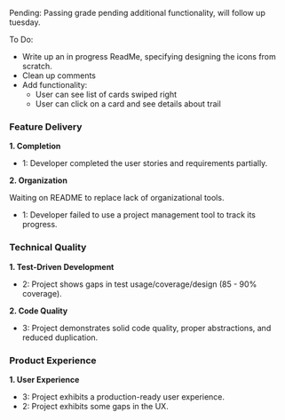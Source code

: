 Pending: Passing grade pending additional functionality, will follow up tuesday.  

To Do:
  - Write up an in progress ReadMe, specifying designing the icons from scratch.
  - Clean up comments
  - Add functionality:
    - User can see list of cards swiped right
    - User can click on a card and see details about trail

### Feature Delivery

**1. Completion**

<!-- * 4: Developer completed all the user stories and requirements set in check-ins in timely manner.
* 3: Developer completed all the user stories and requirements set during check-ins.
* 2: Developer completed most of the user stories and requirements set during check-ins. -->
* 1: Developer completed the user stories and requirements partially.

**2. Organization**

 Waiting on README to replace lack of organizational tools.

<!-- * 4: Developer used a project management tool and updated their progress in real-time.
* 3: Developer used a project management tool to keep their project organized.
* 2: Developer used a project management tool but didn't update the progress frequently. -->
* 1: Developer failed to use a project management tool to track its progress.

### Technical Quality

**1. Test-Driven Development**

* 2: Project shows gaps in test usage/coverage/design (85 - 90% coverage).

**2. Code Quality**

* 3: Project demonstrates solid code quality, proper abstractions, and reduced duplication.

### Product Experience

**1. User Experience**

* 3: Project exhibits a production-ready user experience.
* 2: Project exhibits some gaps in the UX.
